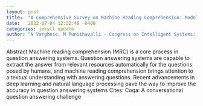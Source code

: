 ```yaml
---
layout: post
title:  "A Comprehensive Survey on Machine Reading Comprehension: Models, Benchmarked Datasets, Evaluation Metrics, and Trends"
date:   2022-07-04 12:22:48 -0400
categories: jekyll update
author: "N Varghese, M Punithavalli - Congress on Intelligent Systems: Proceedings of CIS , 2022"
---
```

Abstract Machine reading comprehension (MRC) is a core process in question answering systems. Question answering systems are capable to extract the answer from relevant resources automatically for the questions posed by humans, and machine reading comprehension brings attention to a textual understanding with answering questions. Recent advancements in deep learning and natural language processing pave the way to improve the accuracy in question answering systems  Cites: Coqa: A conversational question answering challenge